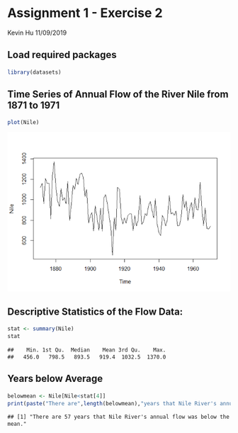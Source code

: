 Assignment 1 - Exercise 2
================
Kevin Hu
11/09/2019

<!--above is YAML header-->

## Load required packages

``` r
library(datasets)
```

## Time Series of Annual Flow of the River Nile from 1871 to 1971

``` r
plot(Nile)
```

![](hw01_Nile_files/figure-gfm/unnamed-chunk-1-1.png)<!-- -->

## Descriptive Statistics of the Flow Data:

``` r
stat <- summary(Nile)
stat
```

    ##    Min. 1st Qu.  Median    Mean 3rd Qu.    Max. 
    ##   456.0   798.5   893.5   919.4  1032.5  1370.0

## Years below Average

``` r
belowmean <- Nile[Nile<stat[4]]
print(paste("There are",length(belowmean),"years that Nile River's annual flow was below the mean.",sep = " "))
```

    ## [1] "There are 57 years that Nile River's annual flow was below the mean."

<!--This is a comment-->
